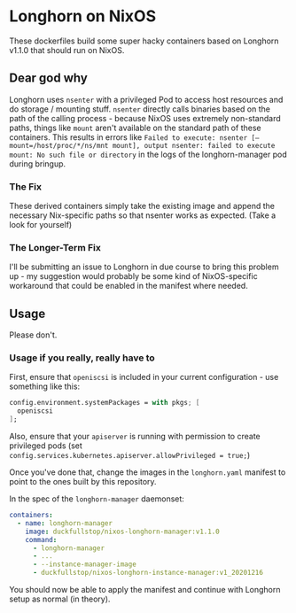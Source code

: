 # Longhorn on NixOS

These dockerfiles build some super hacky containers based on Longhorn v1.1.0 that should run on NixOS.

## Dear god why

Longhorn uses `nsenter` with a privileged Pod to access host resources and do storage / mounting stuff.
`nsenter` directly calls binaries based on the path of the calling process - because NixOS uses extremely non-standard paths, things like `mount` aren't available on the standard path of these containers.
This results in errors like `Failed to execute: nsenter [–mount=/host/proc/*/ns/mnt mount], output nsenter: failed to execute mount: No such file or directory` in the logs of the longhorn-manager pod during bringup.

### The Fix

These derived containers simply take the existing image and append the necessary Nix-specific paths so that nsenter works as expected. (Take a look for yourself)

### The Longer-Term Fix

I'll be submitting an issue to Longhorn in due course to bring this problem up - my suggestion would probably be some kind of NixOS-specific workaround that could be enabled in the manifest where needed.

## Usage

Please don't.

### Usage if you really, really have to

First, ensure that `openiscsi` is included in your current configuration - use something like this:

```nix
config.environment.systemPackages = with pkgs; [
  openiscsi
];
```

Also, ensure that your `apiserver` is running with permission to create privileged pods (set `config.services.kubernetes.apiserver.allowPrivileged = true;`)

Once you've done that, change the images in the `longhorn.yaml` manifest to point to the ones built by this repository.

In the spec of the `longhorn-manager` daemonset:

```yaml
containers:
  - name: longhorn-manager
    image: duckfullstop/nixos-longhorn-manager:v1.1.0
    command:
      - longhorn-manager
      - ...
      - --instance-manager-image
      - duckfullstop/nixos-longhorn-instance-manager:v1_20201216
```

You should now be able to apply the manifest and continue with Longhorn setup as normal (in theory).
